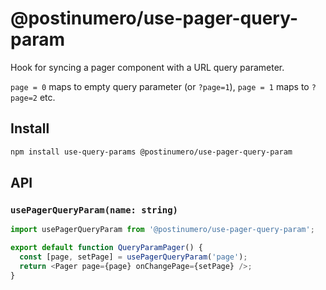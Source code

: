 # @postinumero/use-pager-query-param

Hook for syncing a pager component with a URL query parameter.

`page = 0` maps to empty query parameter (or `?page=1`), `page = 1` maps to `?page=2` etc.

## Install

```sh
npm install use-query-params @postinumero/use-pager-query-param
```

## API

### `usePagerQueryParam(name: string)`

```js
import usePagerQueryParam from '@postinumero/use-pager-query-param';

export default function QueryParamPager() {
  const [page, setPage] = usePagerQueryParam('page');
  return <Pager page={page} onChangePage={setPage} />;
}
```
